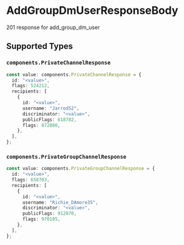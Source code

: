 # AddGroupDmUserResponseBody

201 response for add_group_dm_user


## Supported Types

### `components.PrivateChannelResponse`

```typescript
const value: components.PrivateChannelResponse = {
  id: "<value>",
  flags: 524212,
  recipients: [
    {
      id: "<value>",
      username: "Jarrod52",
      discriminator: "<value>",
      publicFlags: 618782,
      flags: 872886,
    },
  ],
};
```

### `components.PrivateGroupChannelResponse`

```typescript
const value: components.PrivateGroupChannelResponse = {
  id: "<value>",
  flags: 658703,
  recipients: [
    {
      id: "<value>",
      username: "Richie_DAmore35",
      discriminator: "<value>",
      publicFlags: 912070,
      flags: 970105,
    },
  ],
};
```

